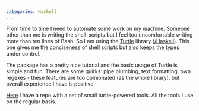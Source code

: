 ```yaml
---
categories: Haskell
...
```


From time to time I need to automate some work on my machine. Someone other than me is writing the shell-scripts but I feel too uncomfortable writing more than ten lines of Bash. So I am using the [Turtle](https://hackage.haskell.org/package/turtle) library ([/Haskell]()). This one gives me the conciseness of shell scripts but also keeps the types under control.

The package has a pretty nice tutorial and the basic usage of Turtle is simple and fun. There are some quirks: pipe plumbing, text formatting, own regexes ­­­- these features are too opinionated (as the whole library), but overall experience I have is positive.

[Here](https://github.com/astynax/turtle-powered) I have a repo with a set of small turtle-powered tools. All the tools I use on the regular basis.